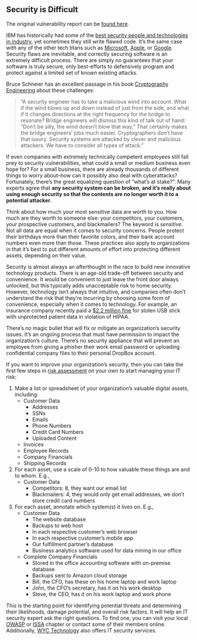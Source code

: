 <h2 id="security-is-difficult">Security is Difficult</h2>
<p>The original vulnerability report can be <a href="https://wycd.net/posts/2017-02-21-ibm-whole-cluster-privilege-escalation-disclosure.html">found here</a>.</p>
<p>IBM has historically had some of the <a href="https://www.benzinga.com/pressreleases/17/03/n9154740/ibm-qradar-named-as-a-leader-in-security-analytics-platforms-by-indepen">best security people and technologies in industry</a>, yet sometimes they still write flawed code. It’s the same case with any of the other tech titans such as <a href="https://www.neowin.net/news/google-reveals-a-windows-vulnerability-as-microsoft-fails-to-patch-it">Microsoft</a>, <a href="https://www.tapscape.com/apple-inc-patch-three-ios-0day-exploits-worth-1-million-usd/">Apple</a>, or <a href="http://www.zdnet.com/article/google-were-hiking-bug-bounties-because-finding-security-flaws-is-getting-tougher/">Google</a>. Security flaws are inevitable, and correctly securing software is an extremely difficult process. There are simply no guarantees that your software is truly secure, only best-efforts to defensively program and protect against a limited set of known existing attacks.</p>
<p>Bruce Schneier has an excellent passage in his book <a href="http://amzn.to/2nAVI6p">Cryptography Engineering</a> about these challenges:</p>
<blockquote>
“A security engineer has to take a malicious wind into account. What if the wind blows up and down instead of just from the side, and what if it changes directions at the right frequency for the bridge to resonate? Bridge engineers will dismiss this kind of talk out of hand: “Don’t be silly, the wind doesn’t blow that way.” That certainly makes the bridge engineers’ jobs much easier. Cryptographers don’t have that luxury. Security systems are attacked by clever and malicious attackers. We have to consider all types of attack.”
</blockquote>
<p>If even companies with extremely technically competent employees still fall prey to security vulnerabilities, what could a small or medium business even hope for? For a small business, there are already thousands of different things to worry about–how can it possibly also deal with cyberattacks? Fortunately, there’s the great equalizing question of “what’s at stake?”. Many experts agree that <b>any security system can be broken, and it’s really about using enough security so that the contents are no longer worth it to a potential attacker</b>.</p>
<p>Think about how much your most sensitive data are worth to you. How much are they worth to someone else: your competitors, your customers, your prospective customers, and blackmailers? The keyword is <i>sensitive</i>. Not all data are equal when it comes to security concerns. People protect their birthdays more than their favorite colors, and their bank account numbers even more than those. These practices also apply to organizations in that it’s best to put different amounts of effort into protecting different assets, depending on their value.</p>
<p>Security is almost always an afterthought in the race to build new innovative technology products. There is an age-old trade-off between security and convenience. It would be convenient to just leave the front door always unlocked, but this typically adds unacceptable risk to home security. However, technology isn’t always that intuitive, and companies often don’t understand the risk that they’re incurring by choosing some form of convenience, especially when it comes to technology. For example, an insurance company recently paid a <a href="http://www.aando.net/2017/02/06/stolen-usb-drive-gets-insurance-company-2-2-million-hipaa-fine/">$2.2 million fine</a> for stolen USB stick with unprotected patient data in violation of HIPAA.</p>
<p>There’s no magic bullet that will fix or mitigate an organization’s security issues. It’s an ongoing process that must have permission to impact the organization’s culture. There’s no security appliance that will prevent an employee from giving a phisher their work email password or uploading confidential company files to their personal DropBox account.</p>
<p>If you want to improve your organization’s security, then you can take the first few steps in <a href="http://nvlpubs.nist.gov/nistpubs/Legacy/SP/nistspecialpublication800-30r1.pdf">risk assessment</a> on your own to start managing your IT risk:</p>
<ol style="list-style-type: decimal">
<li>Make a list or spreadsheet of your organization’s valuable digital assets, including:
<ul>
<li>Customer Data
<ul>
<li>Addresses</li>
<li>SSNs</li>
<li>Emails</li>
<li>Phone Numbers</li>
<li>Credit Card Numbers</li>
<li>Uploaded Content</li>
</ul></li>
<li>Invoices</li>
<li>Employee Records</li>
<li>Company Financials</li>
<li>Shipping Records</li>
</ul></li>
<li>For each asset, use a scale of 0-10 to how valuable these things are and to whom. E.g.,
<ul>
<li>Customer Data
<ul>
<li>Competitors: 8, they want our email list</li>
<li>Blackmailers: 4, they would only get email addresses, we don’t store credit card numbers</li>
</ul></li>
</ul></li>
<li>For each asset, annotate which system(s) it lives on. E.g.,
<ul>
<li>Customer Data
<ul>
<li>The website database</li>
<li>Backups to web host</li>
<li>In each respective customer’s web browser</li>
<li>In each respective customer’s mobile app</li>
<li>Our fulfillment partner’s database</li>
<li>Business analytics software used for data mining in our office</li>
</ul></li>
<li>Complete Company Financials
<ul>
<li>Stored in the office accounting software with on-premise database</li>
<li>Backups sent to Amazon cloud storage</li>
<li>Bill, the CFO, has these on his home laptop and work laptop</li>
<li>John, the CFO’s secretary, has it on his work desktop</li>
<li>Steve, the CEO, has it on his work laptop and work phone</li>
</ul></li>
</ul></li>
</ol>
<p>This is the starting point for identifying potential threats and determining their likelihoods, damage potential, and overall risk factors. It will help an IT security expert ask the right questions. To find one, you can visit your local <a href="https://www.owasp.org">OWASP</a> or <a href="http://www.issa.org/?">ISSA</a> chapter or contact some of their members online. Additionally, <a href="/#contact">WYC Technology</a> also offers IT security services.</p>
